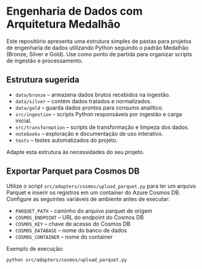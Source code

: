 # Engenharia de Dados com Arquitetura Medalhão

Este repositório apresenta uma estrutura simples de pastas para projetos de engenharia de dados utilizando Python seguindo o padrão Medalhão (Bronze, Silver e Gold). Use como ponto de partida para organizar scripts de ingestão e processamento.

## Estrutura sugerida

- `data/bronze` – armazena dados brutos recebidos na ingestão.
- `data/silver` – contém dados tratados e normalizados.
- `data/gold` – guarda dados prontos para consumo analítico.
- `src/ingestion` – scripts Python responsáveis por ingestão e carga inicial.
- `src/transformation` – scripts de transformação e limpeza dos dados.
- `notebooks` – exploração e documentação de uso interativo.
- `tests` – testes automatizados do projeto.

Adapte esta estrutura às necessidades do seu projeto.

## Exportar Parquet para Cosmos DB

Utilize o script `src/adapters/cosmos/upload_parquet.py` para ler um arquivo Parquet e inserir os registros em um container do Azure Cosmos DB. Configure as seguintes variáveis de ambiente antes de executar:

- `PARQUET_PATH` – caminho do arquivo parquet de origem
- `COSMOS_ENDPOINT` – URL do endpoint do Cosmos DB
- `COSMOS_KEY` – chave de acesso do Cosmos DB
- `COSMOS_DATABASE` – nome do banco de dados
- `COSMOS_CONTAINER` – nome do container

Exemplo de execução:

```bash
python src/adapters/cosmos/upload_parquet.py
```
